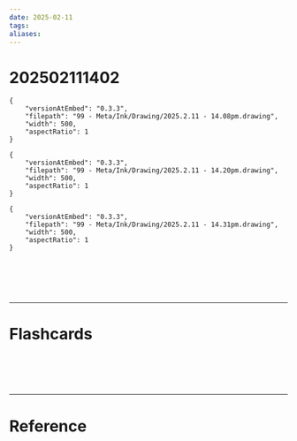 ```yaml
---
date: 2025-02-11
tags: 
aliases:
---
```

# 202502111402

```handdrawn-ink
{
	"versionAtEmbed": "0.3.3",
	"filepath": "99 - Meta/Ink/Drawing/2025.2.11 - 14.08pm.drawing",
	"width": 500,
	"aspectRatio": 1
}
```


```handdrawn-ink
{
	"versionAtEmbed": "0.3.3",
	"filepath": "99 - Meta/Ink/Drawing/2025.2.11 - 14.20pm.drawing",
	"width": 500,
	"aspectRatio": 1
}
```


```handdrawn-ink
{
	"versionAtEmbed": "0.3.3",
	"filepath": "99 - Meta/Ink/Drawing/2025.2.11 - 14.31pm.drawing",
	"width": 500,
	"aspectRatio": 1
}
```

# ‌
---
# Flashcards


# ‌
---
# Reference
